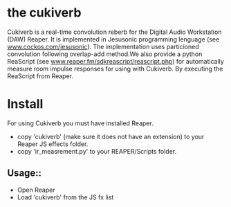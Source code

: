 the cukiverb
===========
Cukiverb is a real-time convolution reberb for the Digital Audio Workstation (DAW) Reaper.
It is implemented in Jesusonic programming lenguage (see www.cockos.com/jesusonic). The 
implementation uses particioned convolution following overlap-add method.We also provide 
a python ReaScript (see www.reaper.fm/sdkreascript/reascript.php) for automatically measure 
room impulse responses for using with Cukiverb. By executing the ReaScript from Reaper. 

Install
=========

For using Cukiverb you must have installed Reaper. 

* copy 'cukiverb' (make sure it does not have an extension) to your Reaper JS effects folder.
* copy 'ir_measrement.py' to your REAPER/Scripts folder.

Usage::
-------------
* Open Reaper
* Load 'cukiverb' from the JS fx list

